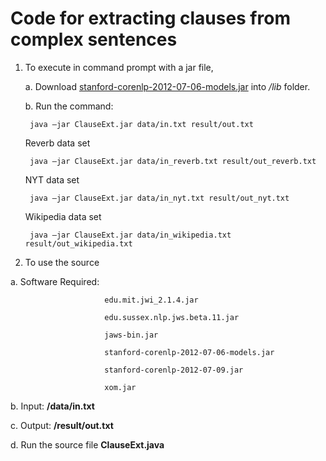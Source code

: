 ﻿# Code for extracting clauses from complex sentences

1. To execute in command prompt with a jar file, 

     a. Download [stanford-corenlp-2012-07-06-models.jar](https://github.com/evandrix/stanford-corenlp/raw/master/stanford-corenlp-2012-07-06-models.jar) into */lib* folder.
 
     b. Run the command:
   
     	java –jar ClauseExt.jar data/in.txt result/out.txt

	Reverb data set

		java –jar ClauseExt.jar data/in_reverb.txt result/out_reverb.txt

	NYT data set

		java –jar ClauseExt.jar data/in_nyt.txt result/out_nyt.txt

	Wikipedia data set

		java –jar ClauseExt.jar data/in_wikipedia.txt result/out_wikipedia.txt


2. To use the source
 
  a. Software Required:

                         edu.mit.jwi_2.1.4.jar
  
                         edu.sussex.nlp.jws.beta.11.jar

                         jaws-bin.jar

                         stanford-corenlp-2012-07-06-models.jar

                         stanford-corenlp-2012-07-09.jar
 
                         xom.jar
 
   b. Input: **/data/in.txt**

   c. Output: **/result/out.txt**
 
   d. Run the source file **ClauseExt.java**
